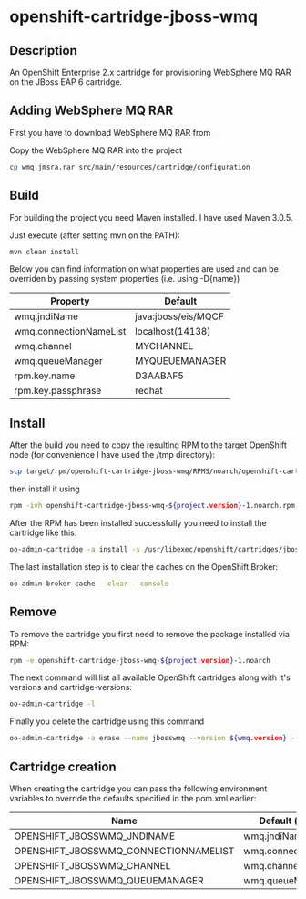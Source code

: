 # openshift-cartridge-jboss-wmq

## Description

An OpenShift Enterprise 2.x cartridge for provisioning WebSphere MQ RAR on the JBoss EAP 6 cartridge.

## Adding WebSphere MQ RAR

First you have to download WebSphere MQ RAR from 


Copy the WebSphere MQ RAR into the project

```bash
cp wmq.jmsra.rar src/main/resources/cartridge/configuration
```

## Build

For building the project you need Maven installed. I have used Maven 3.0.5.

Just execute (after setting mvn on the PATH):

```bash
mvn clean install
```

Below you can find information on what properties are used and can be overriden by passing system properties (i.e. using -D{name})

|Property|Default|
|--------|-------|
|wmq.jndiName|java:jboss/eis/MQCF|
|wmq.connectionNameList|localhost(14138)|
|wmq.channel|MYCHANNEL|
|wmq.queueManager|MYQUEUEMANAGER|
|rpm.key.name|D3AABAF5|
|rpm.key.passphrase|redhat|

## Install

After the build you need to copy the resulting RPM to the target OpenShift node (for convenience I have used the /tmp directory):

```bash
scp target/rpm/openshift-cartridge-jboss-wmq/RPMS/noarch/openshift-cartridge-jboss-wmq-${project.version}-1.noarch.rpm root@${openshift.node.ip}:/tmp
```

then install it using

```bash
rpm -ivh openshift-cartridge-jboss-wmq-${project.version}-1.noarch.rpm
```

After the RPM has been installed successfully you need to install the cartridge like this:

```bash
oo-admin-cartridge -a install -s /usr/libexec/openshift/cartridges/jboss-wmq
```

The last installation step is to clear the caches on the OpenShift Broker:

```bash
oo-admin-broker-cache --clear --console
```

## Remove

To remove the cartridge you first need to remove the package installed via RPM:

```bash
rpm -e openshift-cartridge-jboss-wmq-${project.version}-1.noarch
```

The next command will list all available OpenShift cartridges along with it's versions and cartridge-versions:

```bash
oo-admin-cartridge -l
```

Finally you delete the cartridge using this command

```bash
oo-admin-cartridge -a erase --name jbosswmq --version ${wmq.version} --cartridge_version ${project.version}
```

## Cartridge creation

When creating the cartridge you can pass the following environment variables to override the defaults specified in the pom.xml earlier:

|Name|Default (pom.xml)|
|----|------------------|
|OPENSHIFT_JBOSSWMQ_JNDINAME|wmq.jndiName|
|OPENSHIFT_JBOSSWMQ_CONNECTIONNAMELIST|wmq.connectionNameList|
|OPENSHIFT_JBOSSWMQ_CHANNEL|wmq.channel|
|OPENSHIFT_JBOSSWMQ_QUEUEMANAGER|wmq.queueManager|
